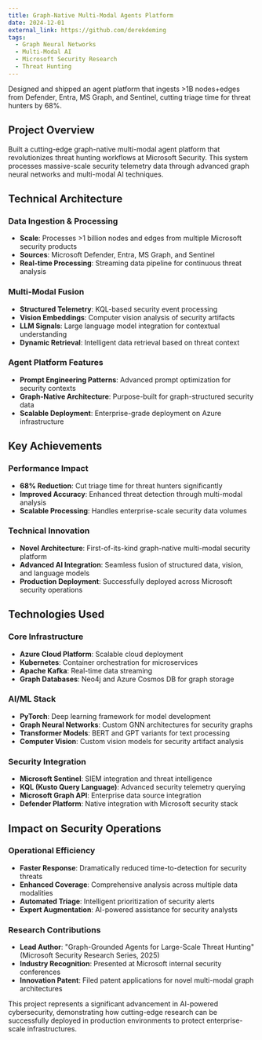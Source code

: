 ```yaml
---
title: Graph-Native Multi-Modal Agents Platform
date: 2024-12-01
external_link: https://github.com/derekdeming
tags:
  - Graph Neural Networks
  - Multi-Modal AI
  - Microsoft Security Research
  - Threat Hunting
---
```


Designed and shipped an agent platform that ingests >1B nodes+edges from Defender, Entra, MS Graph, and Sentinel, cutting triage time for threat hunters by 68%.

<!--more-->

## Project Overview

Built a cutting-edge graph-native multi-modal agent platform that revolutionizes threat hunting workflows at Microsoft Security. This system processes massive-scale security telemetry data through advanced graph neural networks and multi-modal AI techniques.

## Technical Architecture

### Data Ingestion & Processing
- **Scale**: Processes >1 billion nodes and edges from multiple Microsoft security products
- **Sources**: Microsoft Defender, Entra, MS Graph, and Sentinel
- **Real-time Processing**: Streaming data pipeline for continuous threat analysis

### Multi-Modal Fusion
- **Structured Telemetry**: KQL-based security event processing
- **Vision Embeddings**: Computer vision analysis of security artifacts
- **LLM Signals**: Large language model integration for contextual understanding
- **Dynamic Retrieval**: Intelligent data retrieval based on threat context

### Agent Platform Features
- **Prompt Engineering Patterns**: Advanced prompt optimization for security contexts
- **Graph-Native Architecture**: Purpose-built for graph-structured security data
- **Scalable Deployment**: Enterprise-grade deployment on Azure infrastructure

## Key Achievements

### Performance Impact
- **68% Reduction**: Cut triage time for threat hunters significantly
- **Improved Accuracy**: Enhanced threat detection through multi-modal analysis
- **Scalable Processing**: Handles enterprise-scale security data volumes

### Technical Innovation
- **Novel Architecture**: First-of-its-kind graph-native multi-modal security platform
- **Advanced AI Integration**: Seamless fusion of structured data, vision, and language models
- **Production Deployment**: Successfully deployed across Microsoft security operations

## Technologies Used

### Core Infrastructure
- **Azure Cloud Platform**: Scalable cloud deployment
- **Kubernetes**: Container orchestration for microservices
- **Apache Kafka**: Real-time data streaming
- **Graph Databases**: Neo4j and Azure Cosmos DB for graph storage

### AI/ML Stack
- **PyTorch**: Deep learning framework for model development
- **Graph Neural Networks**: Custom GNN architectures for security graphs
- **Transformer Models**: BERT and GPT variants for text processing
- **Computer Vision**: Custom vision models for security artifact analysis

### Security Integration
- **Microsoft Sentinel**: SIEM integration and threat intelligence
- **KQL (Kusto Query Language)**: Advanced security telemetry querying
- **Microsoft Graph API**: Enterprise data source integration
- **Defender Platform**: Native integration with Microsoft security stack

## Impact on Security Operations

### Operational Efficiency
- **Faster Response**: Dramatically reduced time-to-detection for security threats
- **Enhanced Coverage**: Comprehensive analysis across multiple data modalities
- **Automated Triage**: Intelligent prioritization of security alerts
- **Expert Augmentation**: AI-powered assistance for security analysts

### Research Contributions
- **Lead Author**: "Graph-Grounded Agents for Large-Scale Threat Hunting" (Microsoft Security Research Series, 2025)
- **Industry Recognition**: Presented at Microsoft internal security conferences
- **Innovation Patent**: Filed patent applications for novel multi-modal graph architectures

This project represents a significant advancement in AI-powered cybersecurity, demonstrating how cutting-edge research can be successfully deployed in production environments to protect enterprise-scale infrastructures.